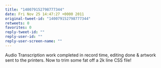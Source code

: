 ```yaml
---
title: "140079152798777344"
date: Fri Nov 25 14:47:27 +0000 2011
original-tweet-id: "140079152798777344"
retweets: 0
favorites: 0
reply-tweet-id: ""
reply-user-id: ""
reply-user-screen-name: ""
---
```

Audio Transcription work completed in record time, editing done & artwork sent to the printers. Now to trim some fat off a 2k line CSS file!
